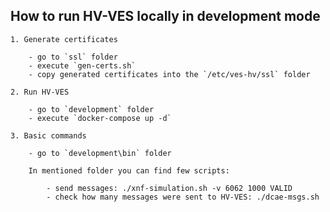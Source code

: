 How to run HV-VES locally in development mode
-------------------------

	1. Generate certificates

		- go to `ssl` folder
		- execute `gen-certs.sh`
		- copy generated certificates into the `/etc/ves-hv/ssl` folder

	2. Run HV-VES

		- go to `development` folder
		- execute `docker-compose up -d`

	3. Basic commands

		- go to `development\bin` folder

		In mentioned folder you can find few scripts:

			- send messages: ./xnf-simulation.sh -v 6062 1000 VALID
			- check how many messages were sent to HV-VES: ./dcae-msgs.sh 
